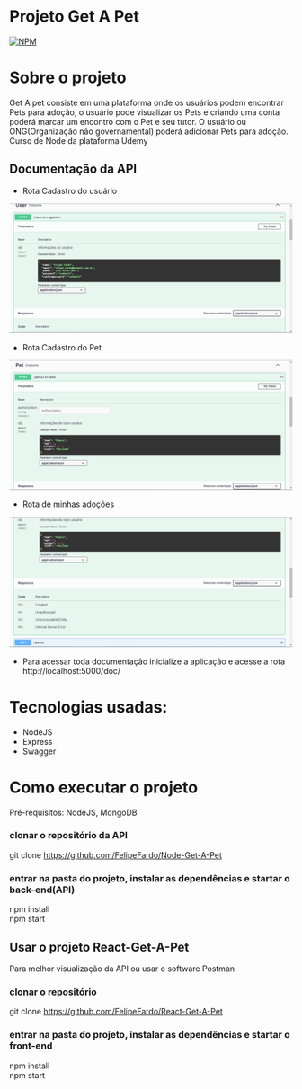 # Projeto Get A Pet

[![NPM](https://img.shields.io/npm/l/react)](https://github.com/FelipeFardo/Node-Get-A-Pet/blob/main/LICENSE)

# Sobre o projeto

Get A pet consiste em uma plataforma onde os usuários podem encontrar Pets para adoção, o usuário pode visualizar os Pets e criando uma conta poderá marcar um encontro com o Pet e seu tutor. O usuário ou ONG(Organização não governamental) poderá adicionar Pets para adoção.
<br/>
Curso de Node da plataforma Udemy

## Documentação da API

- Rota Cadastro do usuário

![Register User](https://github.com/FelipeFardo/Assets/blob/main/Node-Get-A-Pet/Screenshot_1.png)

- Rota Cadastro do Pet

![Register Pet](https://github.com/FelipeFardo/Assets/blob/main/Node-Get-A-Pet/Screenshot_2.png)

- Rota de minhas adoções

![My Adoptions](https://github.com/FelipeFardo/Assets/blob/main/Node-Get-A-Pet/Screenshot_3.png)

- Para acessar toda documentação inicialize a aplicação e acesse a rota http://localhost:5000/doc/

# Tecnologias usadas:

- NodeJS
- Express
- Swagger

# Como executar o projeto

Pré-requisitos: NodeJS, MongoDB

### clonar o repositório da API

git clone https://github.com/FelipeFardo/Node-Get-A-Pet

### entrar na pasta do projeto, instalar as dependências e startar o back-end(API)

npm install</br>
npm start

## Usar o projeto React-Get-A-Pet

Para melhor visualização da API ou usar o software Postman

### clonar o repositório

git clone https://github.com/FelipeFardo/React-Get-A-Pet

### entrar na pasta do projeto, instalar as dependências e startar o front-end

npm install</br>
npm start
